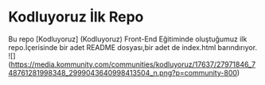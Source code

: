 # Kodluyoruz İlk Repo
Bu repo [Kodluyoruz] (Kodluyoruz) Front-End Eğitiminde oluştuğumuz ilk repo.İçerisinde
bir adet README dosyası,bir adet de index.html barındırıyor.
![] (https://media.kommunity.com/communities/kodluyoruz/17637/27971846_748761281998348_2999043640998413504_n.png?p=community-800)

